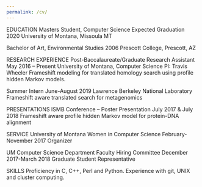 ```yaml
---
permalink: /cv/
---
```


EDUCATION
Masters Student, Computer Science					          Expected Graduation 2020
University of Montana, Missoula MT

Bachelor of Art, Environmental Studies						                                  2006
Prescott College, Prescott, AZ

RESEARCH EXPERIENCE
Post-Baccalaureate/Graduate Research Assistant			                      May 2016 – Present
University of Montana, Computer Science
PI: Travis Wheeler
Frameshift modeling for translated homology search using profile hidden Markov models.

Summer Intern								                         June-August 2019
Lawrence Berkeley National Laboratory
Frameshift aware translated search for metagenomics

PRESENTATIONS
ISMB Conference – Poster Presentation 					                   July 2017 & July 2018 
Frameshift aware profile hidden Markov model for protein-DNA alignment

SERVICE
University of Montana Women in Computer Science		                         February-November 2017
Organizer

UM Computer Science Department Faculty Hiring Committee	                    December 2017-March 2018
Graduate Student Representative

SKILLS
Proficiency in C, C++, Perl and Python.  Experience with git, UNIX and cluster computing. 

